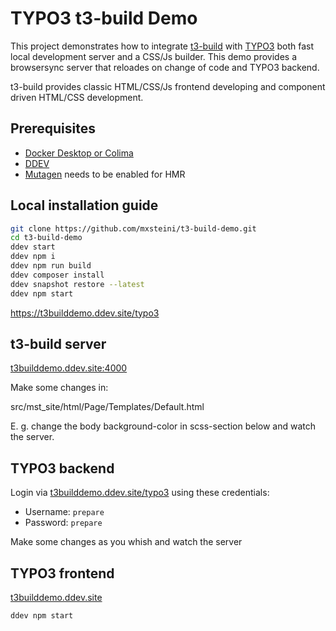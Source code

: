 # TYPO3 t3-build Demo

This project demonstrates how to integrate [t3-build](https://www.npmjs.com/package/t3-build) with [TYPO3](https://github.com/TYPO3/typo3) both fast local development server and a CSS/Js builder.
This demo provides a browsersync server that reloades on change of code and TYPO3 backend.

t3-build provides classic HTML/CSS/Js frontend developing and component driven HTML/CSS development.

## Prerequisites

- [Docker Desktop or Colima](https://ddev.readthedocs.io/en/latest/users/install/docker-installation/)
- [DDEV](https://ddev.readthedocs.io/en/latest/)
- [Mutagen](https://ddev.readthedocs.io/en/latest/users/install/performance/#mutagen) needs to be enabled for HMR


## Local installation guide

```bash
git clone https://github.com/mxsteini/t3-build-demo.git
cd t3-build-demo
ddev start
ddev npm i
ddev npm run build
ddev composer install
ddev snapshot restore --latest
ddev npm start
```

https://t3builddemo.ddev.site/typo3

## t3-build server
[t3builddemo.ddev.site:4000](https://t3builddemo.ddev.site:4000/)

Make some changes in:

src/mst_site/html/Page/Templates/Default.html

E. g. change the body background-color in scss-section below and watch the server.

## TYPO3 backend
Login via [t3builddemo.ddev.site/typo3](https://t3builddemo.ddev.site/typo3) using these credentials:

- Username: `prepare`
- Password: `prepare`

Make some changes as you whish and watch the server

## TYPO3 frontend
[t3builddemo.ddev.site](https://t3builddemo.ddev.site/)




```bash
ddev npm start
```


